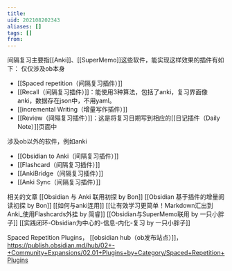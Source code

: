 ```yaml
---
title: 
uid: 202108202343
aliases: []
tags: []
from: 
---
```

间隔复习主要指[[Anki]]、[[SuperMemo]]这些软件，能实现这样效果的插件有如下：
仅仅涉及ob本身
- [[Spaced repetition（间隔复习插件）]]
- [[Recall（间隔复习插件）]]：能使用3种算法，包括了anki，复习界面像anki，数据存在json中，不用yaml。
- [[incremental Writing（增量写作插件）]]
- [[Review（间隔复习插件）]]：这是将复习日期写到相应的[[日记插件（Daily Note）]]页面中

涉及ob以外的软件，例如anki
- [[Obsidian to Anki（间隔复习插件）]]
- [[Flashcard（间隔复习插件）]]
- [[AnkiBridge（间隔复习插件）]]
- [[Anki Sync（间隔复习插件）]]

相关的文章
[[Obsidian 与 Anki 联用初探 by Bon]]
[[Obsidian 基于插件的增量阅读初探 by Bon]]
[[如何与anki连用]]
[[让有效学习更简单！Markdown汇出到Anki_使用Flashcards外挂 by 简睿]]
[[Obsidian与SuperMemo联用 by 一只小胖子]]
[[实践闭环-Obsidian为中心的-信息-内化-复习  by 一只小胖子]]

Spaced Repetition Plugins， [[obsidian hub（ob发布站点）]]， https://publish.obsidian.md/hub/02+-+Community+Expansions/02.01+Plugins+by+Category/Spaced+Repetition+Plugins
